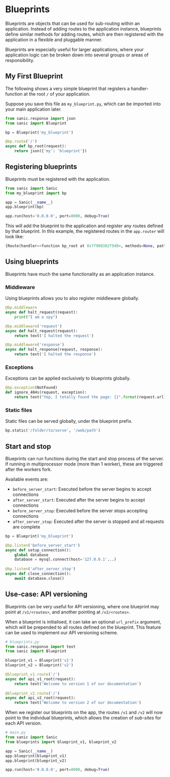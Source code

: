 # Blueprints

Blueprints are objects that can be used for sub-routing within an application.
Instead of adding routes to the application instance, blueprints define similar
methods for adding routes, which are then registered with the application in a
flexible and pluggable manner.

Blueprints are especially useful for larger applications, where your
application logic can be broken down into several groups or areas of
responsibility.

## My First Blueprint

The following shows a very simple blueprint that registers a handler-function at
the root `/` of your application.

Suppose you save this file as `my_blueprint.py`, which can be imported into your
main application later.

```python
from sanic.response import json
from sanic import Blueprint

bp = Blueprint('my_blueprint')

@bp.route('/')
async def bp_root(request):
    return json({'my': 'blueprint'})

```

## Registering blueprints

Blueprints must be registered with the application.

```python
from sanic import Sanic
from my_blueprint import bp

app = Sanic(__name__)
app.blueprint(bp)

app.run(host='0.0.0.0', port=8000, debug=True)
```

This will add the blueprint to the application and register any routes defined
by that blueprint. In this example, the registered routes in the `app.router`
will look like:

```python
[Route(handler=<function bp_root at 0x7f908382f9d8>, methods=None, pattern=re.compile('^/$'), parameters=[])]
```

## Using blueprints

Blueprints have much the same functionality as an application instance.

### Middleware

Using blueprints allows you to also register middleware globally.

```python
@bp.middleware
async def halt_request(request):
	print("I am a spy")

@bp.middleware('request')
async def halt_request(request):
	return text('I halted the request')

@bp.middleware('response')
async def halt_response(request, response):
	return text('I halted the response')
```

### Exceptions

Exceptions can be applied exclusively to blueprints globally.

```python
@bp.exception(NotFound)
def ignore_404s(request, exception):
	return text("Yep, I totally found the page: {}".format(request.url))
```

### Static files

Static files can be served globally, under the blueprint prefix.

```python
bp.static('/folder/to/serve', '/web/path')
```

## Start and stop

Blueprints can run functions during the start and stop process of the server.
If running in multiprocessor mode (more than 1 worker), these are triggered
after the workers fork.

Available events are:

- `before_server_start`: Executed before the server begins to accept connections
- `after_server_start`: Executed after the server begins to accept connections
- `before_server_stop`: Executed before the server stops accepting connections
- `after_server_stop`: Executed after the server is stopped and all requests are complete

```python
bp = Blueprint('my_blueprint')

@bp.listen('before_server_start')
async def setup_connection():
    global database
    database = mysql.connect(host='127.0.0.1'...)
    
@bp.listen('after_server_stop')
async def close_connection():
    await database.close()
```

## Use-case: API versioning

Blueprints can be very useful for API versioning, where one blueprint may point
at `/v1/<routes>`, and another pointing at `/v2/<routes>`.

When a blueprint is initialised, it can take an optional `url_prefix` argument,
which will be prepended to all routes defined on the blueprint. This feature
can be used to implement our API versioning scheme.

```python
# blueprints.py
from sanic.response import text
from sanic import Blueprint

blueprint_v1 = Blueprint('v1')
blueprint_v2 = Blueprint('v2')

@blueprint_v1.route('/')
async def api_v1_root(request):
    return text('Welcome to version 1 of our documentation')
    
@blueprint_v2.route('/')
async def api_v2_root(request):
    return text('Welcome to version 2 of our documentation')
```

When we register our blueprints on the app, the routes `/v1` and `/v2` will now
point to the individual blueprints, which allows the creation of *sub-sites*
for each API version.

```python
# main.py
from sanic import Sanic
from blueprints import blueprint_v1, blueprint_v2

app = Sanic(__name__)
app.blueprint(blueprint_v1)
app.blueprint(blueprint_v2)

app.run(host='0.0.0.0', port=8000, debug=True)
```
